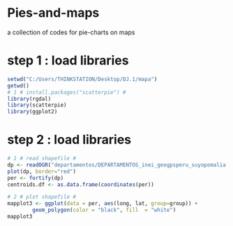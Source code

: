 # Pies-and-maps
a collection of codes for pie-charts on maps

# step 1 : load libraries
```r
setwd("C:/Users/THINKSTATION/Desktop/DJ.1/mapa")
getwd()
# 1 # install.packages("scatterpie") #
library(rgdal)
library(scatterpie)
library(ggplot2)
```
# step 2 : load libraries
```r
# 1 # read shapefile #
dp <- readOGR("departamentos/DEPARTAMENTOS_inei_geogpsperu_suyopomalia.shp")
plot(dp, border="red")
per <- fortify(dp)
centroids.df <- as.data.frame(coordinates(per))

# 2 # plot shapefile #
mapplot3 <- ggplot(data = per, aes(long, lat, group=group)) +
  		geom_polygon(color = "black", fill  = "white")
mapplot3
```
